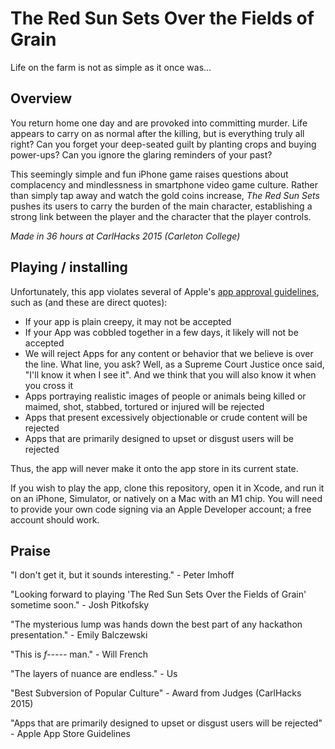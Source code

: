 # The Red Sun Sets Over the Fields of Grain
Life on the farm is not as simple as it once was...

## Overview

You return home one day and are provoked into committing murder. Life appears to carry on as normal after the killing, but is everything truly all right? Can you forget your deep-seated guilt by planting crops and buying power-ups? Can you ignore the glaring reminders of your past?

This seemingly simple and fun iPhone game raises questions about complacency and mindlessness in smartphone video game culture. Rather than simply tap away and watch the gold coins increase, *The Red Sun Sets* pushes its users to carry the burden of the main character, establishing a strong link between the player and the character that the player controls.

*Made in 36 hours at CarlHacks 2015 (Carleton College)*

## Playing / installing
Unfortunately, this app violates several of Apple's [app approval guidelines](https://developer.apple.com/app-store/review/guidelines/), such as (and these are direct quotes):
* If your app is plain creepy, it may not be accepted
* If your App was cobbled together in a few days, it likely will not be accepted
* We will reject Apps for any content or behavior that we believe is over the line. What line, you ask? Well, as a Supreme Court Justice once said, "I'll know it when I see it". And we think that you will also know it when you cross it
* Apps portraying realistic images of people or animals being killed or maimed, shot, stabbed, tortured or injured will be rejected
* Apps that present excessively objectionable or crude content will be rejected
* Apps that are primarily designed to upset or disgust users will be rejected

Thus, the app will never make it onto the app store in its current state.

If you wish to play the app, clone this repository, open it in Xcode, and run it on an iPhone, Simulator, or natively on a Mac with an M1 chip. You will need to provide your own code signing via an Apple Developer account; a free account should work.

## Praise
"I don't get it, but it sounds interesting." - Peter Imhoff

"Looking forward to playing 'The Red Sun Sets Over the Fields of Grain' sometime soon." - Josh Pitkofsky

"The mysterious lump was hands down the best part of any hackathon presentation." - Emily Balczewski

"This is *f-----* man." - Will French

"The layers of nuance are endless." - Us

"Best Subversion of Popular Culture" - Award from Judges (CarlHacks 2015)

"Apps that are primarily designed to upset or disgust users will be rejected" - Apple App Store Guidelines
